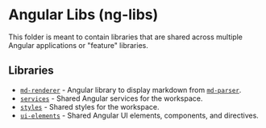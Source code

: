 # Angular Libs (ng-libs)

This folder is meant to contain libraries that are shared across multiple Angular applications or "feature" libraries.

## Libraries

- [`md-renderer`](./md-renderer/README.md) - Angular library to display markdown from [`md-parser`](../ts-libs/md-parser/README.md).
- [`services`](./services/README.md) - Shared Angular services for the workspace.
- [`styles`](./styles/README.md) - Shared styles for the workspace.
- [`ui-elements`](./ui-elements/README.md) - Shared Angular UI elements, components, and directives.
